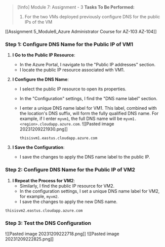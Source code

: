 > [!info] Module 7: Assignment - 3
> **Tasks To Be Performed:** 
> 1. For the two VMs deployed previously configure DNS for the public IPs of the VM

[[Assignment 5_Module6_Azure Administrator Course for AZ-103 AZ-104]]


### Step 1: Configure DNS Name for the Public IP of VM1

1. **I Go to the Public IP Resource**:
    
    - In the Azure Portal, I navigate to the "Public IP addresses" section.
    - I locate the public IP resource associated with VM1.
2. **I Configure the DNS Name**:
    
    - I select the public IP resource to open its properties.
    - In the "Configuration" settings, I find the "DNS name label" section.
    - I enter a unique DNS name label for VM1. This label, combined with the location's DNS suffix, will form the fully qualified DNS name. For example, if I enter `myvm1`, the full DNS name will be `myvm1.<region>.cloudapp.azure.com`.
      ![[Pasted image 20231209221930.png]]
      
      `thisisvm1.eastus.cloudapp.azure.com`
      
3. **I Save the Configuration**:
    
    - I save the changes to apply the DNS name label to the public IP.

### Step 2: Configure DNS Name for the Public IP of VM2

1. **I Repeat the Process for VM2**:
    - Similarly, I find the public IP resource for VM2.
    - In the configuration settings, I set a unique DNS name label for VM2, for example, `myvm2`.
    - I save the changes to apply the new DNS name.

`thisisvm2.eastus.cloudapp.azure.com`


### Step 3: Test the DNS Configuration

![[Pasted image 20231209222718.png]]
![[Pasted image 20231209222825.png]]